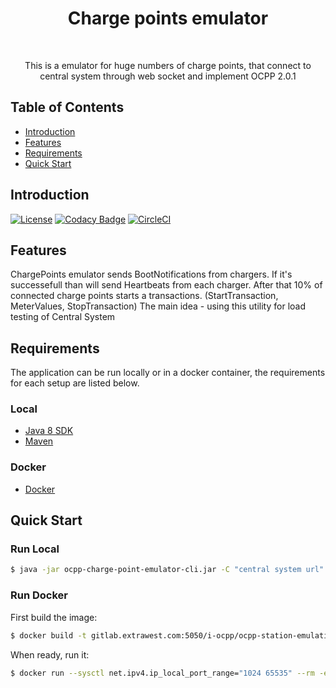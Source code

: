 <h1 align="center"> Charge points emulator </h1> <br>

<p align="center">
  This is a emulator for huge numbers of charge points, that connect to central system through web socket and implement OCPP 2.0.1
</p>


## Table of Contents

- [Introduction](#introduction)
- [Features](#features)
- [Requirements](#requirements)
- [Quick Start](#quick-start)



## Introduction

[![License](https://img.shields.io/badge/License-Apache%202.0-blue.svg)](https://opensource.org/licenses/Apache-2.0)
[![Codacy Badge](https://api.codacy.com/project/badge/Grade/e91606af4a364076a7058c5ea1c006a8)](https://www.codacy.com/app/joneubank/microservice-template-java?utm_source=github.com&amp;utm_medium=referral&amp;utm_content=overture-stack/microservice-template-java&amp;utm_campaign=Badge_Grade)
[![CircleCI](https://circleci.com/gh/overture-stack/microservice-template-java/tree/master.svg?style=shield)](https://circleci.com/gh/overture-stack/microservice-template-java/tree/master)

## Features
ChargePoints emulator sends BootNotifications from chargers. If it's successefull than will send Heartbeats from each charger. After that 10% of connected charge points starts a transactions. (StartTransaction, MeterValues, StopTransaction)
The main idea - using this utility for load testing of Central System


## Requirements
The application can be run locally or in a docker container, the requirements for each setup are listed below.


### Local
* [Java 8 SDK](http://www.oracle.com/technetwork/java/javase/downloads/jdk8-downloads-2133151.html)
* [Maven](https://maven.apache.org/download.cgi)


### Docker
* [Docker](https://www.docker.com/get-docker)


## Quick Start

### Run Local
```bash
$ java -jar ocpp-charge-point-emulator-cli.jar -C "central system url" -S "count of charge points" -L "logging level"
```


### Run Docker

First build the image:
```bash
$ docker build -t gitlab.extrawest.com:5050/i-ocpp/ocpp-station-emulation .
```

When ready, run it:
```bash
$ docker run --sysctl net.ipv4.ip_local_port_range="1024 65535" --rm -e ATTACH_JFR=true -v D:\:/jfr -e SPRING_PROFILES_ACTIVE=dev gitlab.extrawest.com:5050/i-ocpp/ocpp-station-emulation --csUrl "central system url" "count of charge points" -L "logging level"
```

